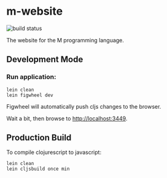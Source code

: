 # m-website

![build status](https://travis-ci.org/m-language/m-language.github.io.svg?branch=source)

The website for the M programming language.

## Development Mode

### Run application:

```
lein clean
lein figwheel dev
```

Figwheel will automatically push cljs changes to the browser.

Wait a bit, then browse to [http://localhost:3449](http://localhost:3449).

## Production Build

To compile clojurescript to javascript:

```
lein clean
lein cljsbuild once min
```
